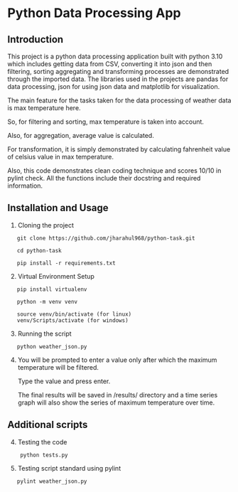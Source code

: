 # Python Data Processing App

## Introduction

This project is a python data processing application built with python 3.10 which includes getting data from CSV, converting it into json and then filtering, sorting aggregating and transforming processes are demonstrated through the imported data.
The libraries used in the projects are pandas for data processing, json for using json data and matplotlib for visualization.

The main feature for the tasks taken for the data processing of weather data is max temperature here.

So, for filtering and sorting, max temperature is taken into account.

Also, for aggregation, average value is calculated.

For transformation, it is simply demonstrated by calculating fahrenheit value of celsius value in max temperature.

Also, this code demonstrates clean coding technique and scores 10/10 in pylint check. All the functions include their docstring and required information.

## Installation and Usage

1. Cloning the project
```
   git clone https://github.com/jharahul968/python-task.git

   cd python-task

   pip install -r requirements.txt
```
2. Virtual Environment Setup
```
   pip install virtualenv

   python -m venv venv

   source venv/bin/activate (for linux)
   venv/Scripts/activate (for windows)
```
3. Running the script
```
   python weather_json.py
```
4. You will be prompted to enter a value only after which the maximum temperature will be filtered.

    Type the value and press enter.

    The final results will be saved in /results/ directory and a time series graph will also show the series of 
maximum temperature over time.

## Additional scripts

4. Testing the code
```
    python tests.py
```

5. Testing script standard using pylint
```
   pylint weather_json.py
```